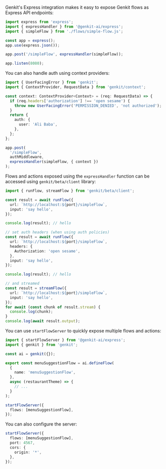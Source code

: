 Genkit's Express integration makes it easy to expose Genkit flows as Express API endpoints:

```ts
import express from 'express';
import { expressHandler } from '@genkit-ai/express';
import { simpleFlow } from './flows/simple-flow.js';

const app = express();
app.use(express.json());

app.post('/simpleFlow', expressHandler(simpleFlow));

app.listen(8080);
```

You can also handle auth using context providers:

```ts
import { UserFacingError } from 'genkit';
import { ContextProvider, RequestData } from 'genkit/context';

const context: ContextProvider<Context> = (req: RequestData) => {
  if (req.headers['authorization'] !== 'open sesame') {
    throw new UserFacingError('PERMISSION_DENIED', 'not authorized');
  }
  return {
    auth: {
      user: 'Ali Baba',
    },
  };
};

app.post(
  '/simpleFlow',
  authMiddleware,
  expressHandler(simpleFlow, { context })
);
```

Flows and actions exposed using the `expressHandler` function can be accessed using `genkit/beta/client` library:

```ts
import { runFlow, streamFlow } from 'genkit/beta/client';

const result = await runFlow({
  url: `http://localhost:${port}/simpleFlow`,
  input: 'say hello',
});

console.log(result); // hello
```

```ts
// set auth headers (when using auth policies)
const result = await runFlow({
  url: `http://localhost:${port}/simpleFlow`,
  headers: {
    Authorization: 'open sesame',
  },
  input: 'say hello',
});

console.log(result); // hello
```

```ts
// and streamed
const result = streamFlow({
  url: `http://localhost:${port}/simpleFlow`,
  input: 'say hello',
});
for await (const chunk of result.stream) {
  console.log(chunk);
}
console.log(await result.output);
```

You can use `startFlowServer` to quickly expose multiple flows and actions:

```ts
import { startFlowServer } from '@genkit-ai/express';
import { genkit } from 'genkit';

const ai = genkit({});

export const menuSuggestionFlow = ai.defineFlow(
  {
    name: 'menuSuggestionFlow',
  },
  async (restaurantTheme) => {
    // ...
  }
);

startFlowServer({
  flows: [menuSuggestionFlow],
});
```

You can also configure the server:

```ts
startFlowServer({
  flows: [menuSuggestionFlow],
  port: 4567,
  cors: {
    origin: '*',
  },
});
```
